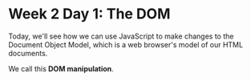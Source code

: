 # Week 2 Day 1: The DOM

Today, we'll see how we can use JavaScript to make changes to the Document Object Model, which is a web browser's model of our HTML documents.

We call this **DOM manipulation**.
